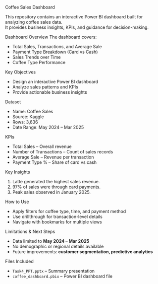  Coffee Sales Dashboard

This repository contains an interactive Power BI dashboard built for analyzing coffee sales data.  
It provides business insights, KPIs, and guidance for decision-making.

Dashboard Overview
The dashboard covers:
- Total Sales, Transactions, and Average Sale
- Payment Type Breakdown (Card vs Cash)
- Sales Trends over Time
- Coffee Type Performance

Key Objectives
- Design an interactive Power BI dashboard
- Analyze sales patterns and KPIs
- Provide actionable business insights

Dataset
- Name: Coffee Sales  
- Source: Kaggle 
- Rows: 3,636  
- Date Range: May 2024 – Mar 2025  

KPIs
- Total Sales – Overall revenue  
- Number of Transactions – Count of sales records  
- Average Sale – Revenue per transaction  
- Payment Type % – Share of card vs cash  

Key Insights
1. Latte generated the highest sales revenue.  
2. 97% of sales were through card payments.  
3. Peak sales observed in January 2025.

How to Use
- Apply filters for coffee type, time, and payment method  
- Use drillthrough for transaction-level details  
- Navigate with bookmarks for multiple views  

Limitations & Next Steps
- Data limited to **May 2024 – Mar 2025**  
- No demographic or regional details available  
- Future improvements: **customer segmentation, predictive analytics**

 Files Included
- `Task4_PPT.pptx` – Summary presentation  
- `coffee_dashboard.pbix` – Power BI dashboard file  
  

